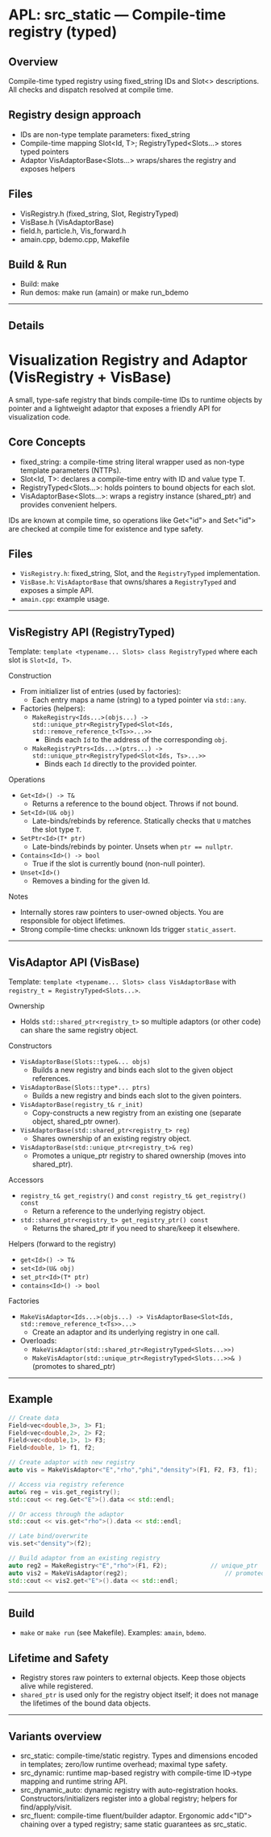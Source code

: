 # APL: src_static — Compile-time registry (typed)

## Overview
Compile-time typed registry using fixed_string IDs and Slot<> descriptions. All checks and dispatch resolved at compile time.

## Registry design approach
- IDs are non-type template parameters: fixed_string
- Compile-time mapping Slot<Id, T>; RegistryTyped<Slots...> stores typed pointers
- Adaptor VisAdaptorBase<Slots...> wraps/shares the registry and exposes helpers

## Files
- VisRegistry.h (fixed_string, Slot, RegistryTyped)
- VisBase.h (VisAdaptorBase)
- field.h, particle.h, Vis_forward.h
- amain.cpp, bdemo.cpp, Makefile

## Build & Run
- Build: make
- Run demos: make run (amain) or make run_bdemo

---

## Details

# Visualization Registry and Adaptor (VisRegistry + VisBase)

A small, type-safe registry that binds compile-time IDs to runtime objects by pointer and a lightweight adaptor that exposes a friendly API for visualization code.

## Core Concepts
- fixed_string: a compile-time string literal wrapper used as non-type template parameters (NTTPs).
- Slot<Id, T>: declares a compile-time entry with ID and value type T.
- RegistryTyped<Slots...>: holds pointers to bound objects for each slot.
- VisAdaptorBase<Slots...>: wraps a registry instance (shared_ptr) and provides convenient helpers.

IDs are known at compile time, so operations like Get<"id"> and Set<"id"> are checked at compile time for existence and type safety.

## Files
- `VisRegistry.h`: fixed_string, Slot, and the `RegistryTyped` implementation.
- `VisBase.h`: `VisAdaptorBase` that owns/shares a `RegistryTyped` and exposes a simple API.
- `amain.cpp`: example usage.

---

## VisRegistry API (RegistryTyped)
Template: `template <typename... Slots> class RegistryTyped` where each slot is `Slot<Id, T>`.

Construction
- From initializer list of entries (used by factories):
  - Each entry maps a name (string) to a typed pointer via `std::any`.
- Factories (helpers):
  - `MakeRegistry<Ids...>(objs...) -> std::unique_ptr<RegistryTyped<Slot<Ids, std::remove_reference_t<Ts>>...>>`
    - Binds each `Id` to the address of the corresponding `obj`.
  - `MakeRegistryPtrs<Ids...>(ptrs...) -> std::unique_ptr<RegistryTyped<Slot<Ids, Ts>...>>`
    - Binds each `Id` directly to the provided pointer.

Operations
- `Get<Id>() -> T&`
  - Returns a reference to the bound object. Throws if not bound.
- `Set<Id>(U& obj)`
  - Late-binds/rebinds by reference. Statically checks that `U` matches the slot type `T`.
- `SetPtr<Id>(T* ptr)`
  - Late-binds/rebinds by pointer. Unsets when `ptr == nullptr`.
- `Contains<Id>() -> bool`
  - True if the slot is currently bound (non-null pointer).
- `Unset<Id>()`
  - Removes a binding for the given Id.

Notes
- Internally stores raw pointers to user-owned objects. You are responsible for object lifetimes.
- Strong compile-time checks: unknown Ids trigger `static_assert`.

---

## VisAdaptor API (VisBase)
Template: `template <typename... Slots> class VisAdaptorBase` with `registry_t = RegistryTyped<Slots...>`.

Ownership
- Holds `std::shared_ptr<registry_t>` so multiple adaptors (or other code) can share the same registry object.

Constructors
- `VisAdaptorBase(Slots::type&... objs)`
  - Builds a new registry and binds each slot to the given object references.
- `VisAdaptorBase(Slots::type*... ptrs)`
  - Builds a new registry and binds each slot to the given pointers.
- `VisAdaptorBase(registry_t& r_init)`
  - Copy-constructs a new registry from an existing one (separate object, shared_ptr owner).
- `VisAdaptorBase(std::shared_ptr<registry_t> reg)`
  - Shares ownership of an existing registry object.
- `VisAdaptorBase(std::unique_ptr<registry_t>& reg)`
  - Promotes a unique_ptr registry to shared ownership (moves into shared_ptr).

Accessors
- `registry_t& get_registry()` and `const registry_t& get_registry() const`
  - Return a reference to the underlying registry object.
- `std::shared_ptr<registry_t> get_registry_ptr() const`
  - Returns the shared_ptr if you need to share/keep it elsewhere.

Helpers (forward to the registry)
- `get<Id>() -> T&`
- `set<Id>(U& obj)`
- `set_ptr<Id>(T* ptr)`
- `contains<Id>() -> bool`

Factories
- `MakeVisAdaptor<Ids...>(objs...) -> VisAdaptorBase<Slot<Ids, std::remove_reference_t<Ts>>...>`
  - Create an adaptor and its underlying registry in one call.
- Overloads:
  - `MakeVisAdaptor(std::shared_ptr<RegistryTyped<Slots...>>)`
  - `MakeVisAdaptor(std::unique_ptr<RegistryTyped<Slots...>>& )` (promotes to shared_ptr)

---

## Example
```cpp
// Create data
Field<vec<double,3>, 3> F1;
Field<vec<double,2>, 2> F2;
Field<vec<double,1>, 1> F3;
Field<double, 1> f1, f2;

// Create adaptor with new registry
auto vis = MakeVisAdaptor<"E","rho","phi","density">(F1, F2, F3, f1);

// Access via registry reference
auto& reg = vis.get_registry();
std::cout << reg.Get<"E">().data << std::endl;

// Or access through the adaptor
std::cout << vis.get<"rho">().data << std::endl;

// Late bind/overwrite
vis.set<"density">(f2);

// Build adaptor from an existing registry
auto reg2 = MakeRegistry<"E","rho">(F1, F2);            // unique_ptr
auto vis2 = MakeVisAdaptor(reg2);                           // promoted to shared_ptr
std::cout << vis2.get<"E">().data << std::endl;
```

---

## Build
- `make` or `make run` (see Makefile). Examples: `amain`, `bdemo`.

## Lifetime and Safety
- Registry stores raw pointers to external objects. Keep those objects alive while registered.
- `shared_ptr` is used only for the registry object itself; it does not manage the lifetimes of the bound data objects.

---

## Variants overview
- src_static: compile-time/static registry. Types and dimensions encoded in templates; zero/low runtime overhead; maximal type safety.
- src_dynamic: runtime map-based registry with compile-time ID→type mapping and runtime string API.
- src_dynamic_auto: dynamic registry with auto-registration hooks. Constructors/initializers register into a global registry; helpers for find/apply/visit.
- src_fluent: compile-time fluent/builder adaptor. Ergonomic add<"ID"> chaining over a typed registry; same static guarantees as src_static.
